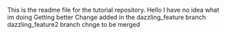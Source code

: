 This is the readme file for the tutorial repository.
Hello
I have no idea what im doing
Getting better
Change added in the dazzling_feature branch
dazzling_feature2 branch chnge to be merged
